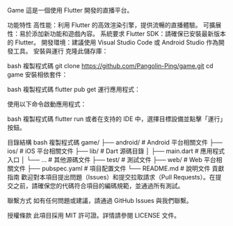 Game
這是一個使用 Flutter 開發的直播平台。

功能特性
高性能：利用 Flutter 的高效渲染引擎，提供流暢的直播體驗。
可擴展性：易於添加新功能和遊戲內容。
系統要求
Flutter SDK：請確保已安裝最新版本的 Flutter。
開發環境：建議使用 Visual Studio Code 或 Android Studio 作為開發工具。
安裝與運行
克隆此儲存庫：

bash
複製程式碼
git clone https://github.com/Pangolin-Ping/game.git
cd game
安裝相依套件：

bash
複製程式碼
flutter pub get
運行應用程式：

使用以下命令啟動應用程式：

bash
複製程式碼
flutter run
或者在支持的 IDE 中，選擇目標設備並點擊「運行」按鈕。

目錄結構
bash
複製程式碼
game/
├── android/            # Android 平台相關文件
├── ios/                # iOS 平台相關文件
├── lib/                # Dart 源碼目錄
│   ├── main.dart       # 應用程式入口
│   └── ...             # 其他源碼文件
├── test/               # 測試文件
├── web/                # Web 平台相關文件
├── pubspec.yaml        # 項目配置文件
└── README.md           # 說明文件
貢獻指南
歡迎對本項目提出問題（Issues）和提交拉取請求（Pull Requests）。在提交之前，請確保您的代碼符合項目的編碼規範，並通過所有測試。

聯繫方式
如有任何問題或建議，請通過 GitHub Issues 與我們聯繫。

授權條款
此項目採用 MIT 許可證。詳情請參閱 LICENSE 文件。
